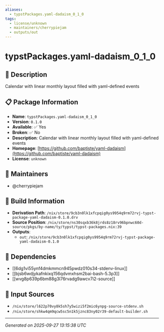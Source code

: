 ```yaml
---
aliases:
  - typstPackages.yaml-dadaism_0_1_0
tags:
  - license/unknown
  - maintainers/cherrypiejam
  - outputs/out
---
```


# typstPackages.yaml-dadaism_0_1_0

## 📝 Description

Calendar with linear monthly layout filled with yaml-defined events

## 📋 Package Information

- **Name**: `typstPackages.yaml-dadaism_0_1_0`
- **Version**: `0.1.0`
- **Available**: ✅ Yes
- **Broken**: ✅ No
- **Description**: Calendar with linear monthly layout filled with yaml-defined events
- **Homepage**: [https://github.com/baptiste/yaml-dadaism](https://github.com/baptiste/yaml-dadaism)
- **License**: `unknown`
## 👥 Maintainers

- @cherrypiejam


## 🔧 Build Information

- **Derivation Path**: `/nix/store/9cb3n0lk1xfcpqig0ys9954q9rm72rvj-typst-package-yaml-dadaism-0.1.0.drv`
- **Source Position**: `/nix/store/ns30sqxb36k8jrds8z18rv96bpnwc60d-source/pkgs/by-name/ty/typst/typst-packages.nix:39`
- **Outputs**:
  - `out`:  `/nix/store/9cb3n0lk1xfcpqig0ys9954q9rm72rvj-typst-package-yaml-dadaism-0.1.0`

## 🔗 Dependencies

- [[6dg1vi55ynf4dmkmmcn945pwdz010s34-stdenv-linux]]
- [[bjsb6wdjykafnkixq156qdvmxhsm2bai-bash-5.3p3]]
- [[wvg8p639p6bm88g3l76rvadg9awcv7i2-source]]

## 📁 Input Sources

- `/nix/store/l622p70vy8k5sh7y5wizi5f2mic6ynpg-source-stdenv.sh`
- `/nix/store/shkw4qm9qcw5sc5n1k5jznc83ny02r39-default-builder.sh`

---
*Generated on 2025-09-27 13:15:38 UTC*
